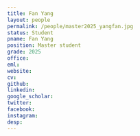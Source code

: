 ```yaml
---
title: Fan Yang
layout: people
permalink: /people/master2025_yangfan.jpg
status: Student
pname: Fan Yang
position: Master student
grade: 2025
office: 
eml: 
website: 
cv: 
github: 
linkedin:
google_scholar: 
twitter: 
facebook: 
instagram:
desp: 
---
```


